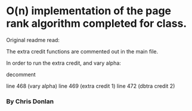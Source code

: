 # O(n) implementation of the page rank algorithm completed for class. 

Original readme read: 

The extra credit functions are commented out in the main file.  

In order to run the extra credit, and vary alpha:

decomment 

line 468 (vary alpha) 
line 469 (extra credit 1)
line 472 (dbtra credit 2) 


### By Chris Donlan
